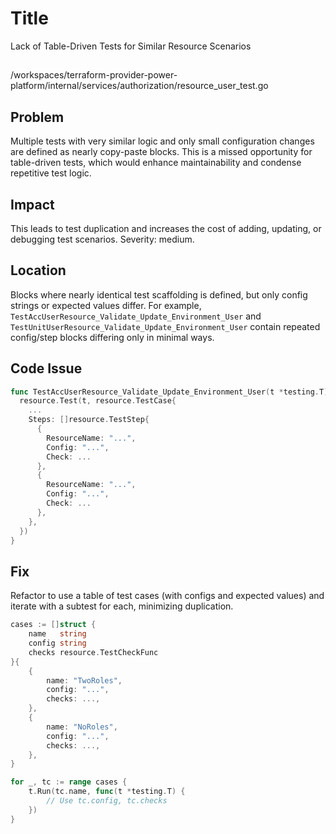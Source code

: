 # Title

Lack of Table-Driven Tests for Similar Resource Scenarios

##

/workspaces/terraform-provider-power-platform/internal/services/authorization/resource_user_test.go

## Problem

Multiple tests with very similar logic and only small configuration changes are defined as nearly copy-paste blocks. This is a missed opportunity for table-driven tests, which would enhance maintainability and condense repetitive test logic.

## Impact

This leads to test duplication and increases the cost of adding, updating, or debugging test scenarios. Severity: medium.

## Location

Blocks where nearly identical test scaffolding is defined, but only config strings or expected values differ. For example, `TestAccUserResource_Validate_Update_Environment_User` and `TestUnitUserResource_Validate_Update_Environment_User` contain repeated config/step blocks differing only in minimal ways.

## Code Issue

```go
func TestAccUserResource_Validate_Update_Environment_User(t *testing.T) {
  resource.Test(t, resource.TestCase{
    ...
    Steps: []resource.TestStep{
      {
        ResourceName: "...",
        Config: "...",
        Check: ...
      },
      {
        ResourceName: "...",
        Config: "...",
        Check: ...
      },
    },
  })
}
```

## Fix

Refactor to use a table of test cases (with configs and expected values) and iterate with a subtest for each, minimizing duplication.

```go
cases := []struct {
    name   string
    config string
    checks resource.TestCheckFunc
}{
    {
        name: "TwoRoles",
        config: "...",
        checks: ..., 
    },
    {
        name: "NoRoles",
        config: "...",
        checks: ..., 
    },
}

for _, tc := range cases {
    t.Run(tc.name, func(t *testing.T) {
        // Use tc.config, tc.checks
    })
}
```
